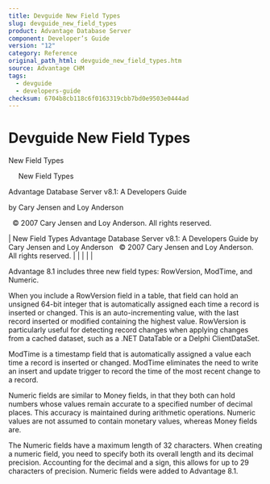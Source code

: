```yaml
---
title: Devguide New Field Types
slug: devguide_new_field_types
product: Advantage Database Server
component: Developer’s Guide
version: "12"
category: Reference
original_path_html: devguide_new_field_types.htm
source: Advantage CHM
tags:
  - devguide
  - developers-guide
checksum: 6704b8cb118c6f0163319cbb7bd0e9503e0444ad
---
```


# Devguide New Field Types

New Field Types

     New Field Types

Advantage Database Server v8.1: A Developers Guide

by Cary Jensen and Loy Anderson

  © 2007 Cary Jensen and Loy Anderson. All rights reserved.

| New Field Types  Advantage Database Server v8.1: A Developers Guide  by Cary Jensen and Loy Anderson    © 2007 Cary Jensen and Loy Anderson. All rights reserved. |  |  |  |  |

Advantage 8.1 includes three new field types: RowVersion, ModTime, and Numeric.

When you include a RowVersion field in a table, that field can hold an unsigned 64-bit integer that is automatically assigned each time a record is inserted or changed. This is an auto-incrementing value, with the last record inserted or modified containing the highest value. RowVersion is particularly useful for detecting record changes when applying changes from a cached dataset, such as a .NET DataTable or a Delphi ClientDataSet.

ModTime is a timestamp field that is automatically assigned a value each time a record is inserted or changed. ModTime eliminates the need to write an insert and update trigger to record the time of the most recent change to a record.

Numeric fields are similar to Money fields, in that they both can hold numbers whose values remain accurate to a specified number of decimal places. This accuracy is maintained during arithmetic operations. Numeric values are not assumed to contain monetary values, whereas Money fields are.

The Numeric fields have a maximum length of 32 characters. When creating a numeric field, you need to specify both its overall length and its decimal precision. Accounting for the decimal and a sign, this allows for up to 29 characters of precision. Numeric fields were added to Advantage 8.1.
